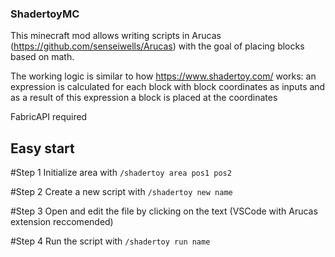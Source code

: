 ### ShadertoyMC

This minecraft mod allows writing scripts in Arucas (https://github.com/senseiwells/Arucas) with the goal of placing blocks based on math.

The working logic is similar to how https://www.shadertoy.com/ works: an expression is calculated for each block with block coordinates as inputs and as a result of this expression a block is placed at the coordinates

FabricAPI required

## Easy start

#Step 1
Initialize area with `/shadertoy area pos1 pos2`

#Step 2
Create a new script with `/shadertoy new name`

#Step 3
Open and edit the file by clicking on the text (VSCode with Arucas extension reccomended)

#Step 4
Run the script with `/shadertoy run name`
